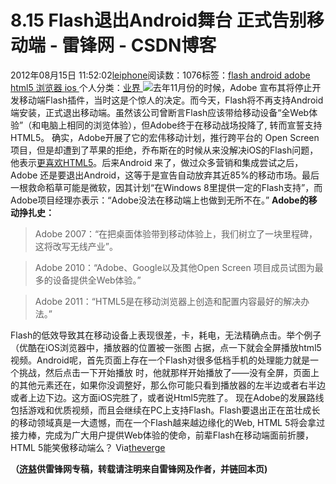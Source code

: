 
# 8.15 Flash退出Android舞台 正式告别移动端 - 雷锋网 - CSDN博客


2012年08月15日 11:52:02[leiphone](https://me.csdn.net/leiphone)阅读数：1076标签：[flash																](https://so.csdn.net/so/search/s.do?q=flash&t=blog)[android																](https://so.csdn.net/so/search/s.do?q=android&t=blog)[adobe																](https://so.csdn.net/so/search/s.do?q=adobe&t=blog)[html5																](https://so.csdn.net/so/search/s.do?q=html5&t=blog)[浏览器																](https://so.csdn.net/so/search/s.do?q=浏览器&t=blog)[ios																](https://so.csdn.net/so/search/s.do?q=ios&t=blog)[
							](https://so.csdn.net/so/search/s.do?q=浏览器&t=blog)[
																					](https://so.csdn.net/so/search/s.do?q=html5&t=blog)个人分类：[业界																](https://blog.csdn.net/leiphone/article/category/873390)
[
																								](https://so.csdn.net/so/search/s.do?q=html5&t=blog)
[
				](https://so.csdn.net/so/search/s.do?q=adobe&t=blog)
[
			](https://so.csdn.net/so/search/s.do?q=adobe&t=blog)
[
		](https://so.csdn.net/so/search/s.do?q=android&t=blog)
[
	](https://so.csdn.net/so/search/s.do?q=flash&t=blog)
![](http://www.leiphone.com/wp-content/uploads/2012/08/android_flash1-150x150.jpg)去年11月份的时候，Adobe
 宣布其将停止开发移动端Flash插件，当时这是个惊人的决定。而今天，Flash将不再支持Android端安装，正式退出移动端。虽然该公司曾断言Flash应该带给移动设备“全Web体验”（和电脑上相同的浏览体验），但Adobe终于在移动战场投降了, 转而宣誓支持HTML5。
确实，Adobe开展了它的宏伟移动计划，推行跨平台的 Open Screen 项目，但是却遭到了苹果的拒绝，乔布斯在的时候从来没解决iOS的Flash问题，他表示[更喜欢HTML5](http://www.leiphone.com/12702-keats-steve-jobs-war-against-flash.html)。后来Android
 来了，做过众多营销和集成尝试之后，Adobe 还是要退出Android，这等于是宣告自动放弃其近85%的移动市场。最后一根救命稻草可能是微软，因其计划“在Windows 8里提供一定的Flash支持”，而Adobe项目经理亦表示：“Adobe没法在移动端上也做到无所不在。”
**Adobe的移动挣扎史：**
> Adobe 2007：“在把桌面体验带到移动体验上，我们树立了一块里程碑，这将改写无线产业”。

> Adobe 2010：“Adobe、Google以及其他Open Screen 项目成员试图为最多的设备提供全Web体验。”

> Adobe 2011：“HTML5是在移动浏览器上创造和配置内容最好的解决办法。”

Flash的低效导致其在移动设备上表现很差，卡，耗电，无法精确点击。举个例子（优酷在iOS浏览器中，播放器的位置被一张图 占据，点一下就会全屏播放html5视频。Android呢，首先页面上存在一个Flash对很多低档手机的处理能力就是一个挑战，然后点击一下开始播放 时，他就那样开始播放了——没有全屏，页面上的其他元素还在，如果你没调整好，那么你可能只看到播放器的左半边或者右半边或者上边下边。这方面iOS完胜了，或者说Html5完胜了。
现在Adobe的发展路线包括游戏和优质视频，而且会继续在PC上支持Flash。Flash要退出正在茁壮成长的移动领域真是一大遗憾，而在一个Flash越来越边缘化的Web, HTML 5将会拿过接力棒，完成为广大用户提供Web体验的使命，前辈Flash在移动端面前折腰，HTML 5能笑傲移动端么？
Via[theverge](http://www.theverge.com/2012/8/14/3241727/flash-for-android-dies)

**（****[济慈](http://www.leiphone.com/author/emerson)****供****雷锋网****专稿，转载请注明来自雷锋网及作者，并链回本页)**

